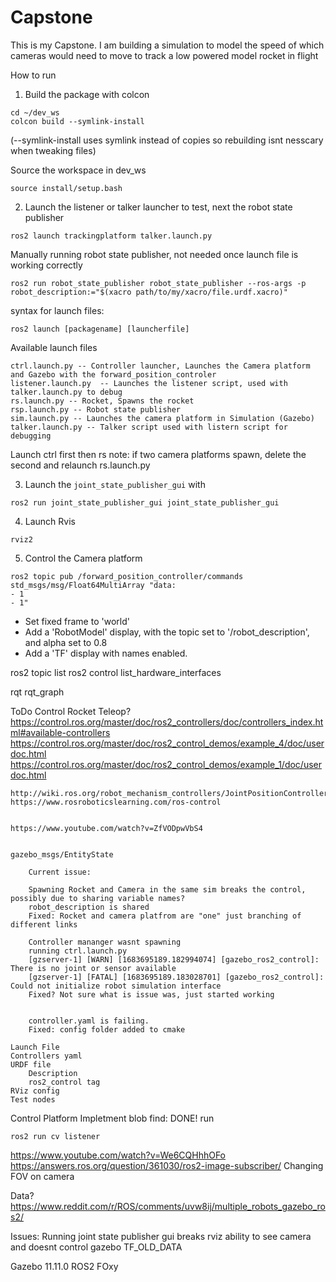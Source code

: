 # Capstone
This is my Capstone. I am building a simulation to model the speed of which cameras would need to move to track a low powered model rocket in flight

How to run
1. Build the package with colcon
```
cd ~/dev_ws
colcon build --symlink-install 
```
(--symlink-install uses symlink instead of copies so rebuilding isnt nesscary when tweaking files)

Source the workspace in dev_ws
```
source install/setup.bash
```

2. Launch the listener or talker launcher to test, next the robot state publisher
```
ros2 launch trackingplatform talker.launch.py
```
Manually running robot state publisher, not needed once launch file is working correctly
```
ros2 run robot_state_publisher robot_state_publisher --ros-args -p robot_description:="$(xacro path/to/my/xacro/file.urdf.xacro)"
```

syntax for launch files:
```
ros2 launch [packagename] [launcherfile]
```
Available launch files
```
ctrl.launch.py -- Controller launcher, Launches the Camera platform and Gazebo with the forward_position_controler
listener.launch.py  -- Launches the listener script, used with talker.launch.py to debug
rs.launch.py -- Rocket, Spawns the rocket
rsp.launch.py -- Robot state publisher
sim.launch.py -- Launches the camera platform in Simulation (Gazebo) 
talker.launch.py -- Talker script used with listern script for debugging
```

Launch ctrl first then rs
note: if two camera platforms spawn, delete the second and relaunch rs.launch.py

3. Launch the `joint_state_publisher_gui` with
```
ros2 run joint_state_publisher_gui joint_state_publisher_gui
```

4. Launch Rvis
```
rviz2
```

5. Control the Camera platform
```
ros2 topic pub /forward_position_controller/commands std_msgs/msg/Float64MultiArray "data:
- 1
- 1"
```

- Set fixed frame to 'world'
- Add a 'RobotModel' display, with the topic set to '/robot_description', and alpha set to 0.8
- Add a 'TF' display with names enabled.

ros2 topic list
ros2 control list_hardware_interfaces

rqt
rqt_graph



ToDo
Control Rocket
    Teleop?
    https://control.ros.org/master/doc/ros2_controllers/doc/controllers_index.html#available-controllers
    https://control.ros.org/master/doc/ros2_control_demos/example_4/doc/userdoc.html
    https://control.ros.org/master/doc/ros2_control_demos/example_1/doc/userdoc.html 



    http://wiki.ros.org/robot_mechanism_controllers/JointPositionController
    https://www.rosroboticslearning.com/ros-control


    https://www.youtube.com/watch?v=ZfVODpwVbS4


    gazebo_msgs/EntityState

        Current issue: 
        
        Spawning Rocket and Camera in the same sim breaks the control, possibly due to sharing variable names?
        robot_description is shared
        Fixed: Rocket and camera platfrom are "one" just branching of different links

        Controller mananger wasnt spawning 
        running ctrl.launch.py 
        [gzserver-1] [WARN] [1683695189.182994074] [gazebo_ros2_control]: There is no joint or sensor available
        [gzserver-1] [FATAL] [1683695189.183028701] [gazebo_ros2_control]: Could not initialize robot simulation interface
        Fixed? Not sure what is issue was, just started working


        controller.yaml is failing. 
        Fixed: config folder added to cmake 

    Launch File
    Controllers yaml
    URDF file
        Description
        ros2_control tag
    RViz config
    Test nodes

Control Platform
Impletment blob find: DONE! run
```
ros2 run cv listener
```
https://www.youtube.com/watch?v=We6CQHhhOFo
https://answers.ros.org/question/361030/ros2-image-subscriber/
Changing FOV on camera

Data?
https://www.reddit.com/r/ROS/comments/uvw8ij/multiple_robots_gazebo_ros2/

Issues:
Running joint state publisher gui breaks rviz ability to see camera and doesnt control gazebo
TF_OLD_DATA

Gazebo 11.11.0
ROS2 FOxy